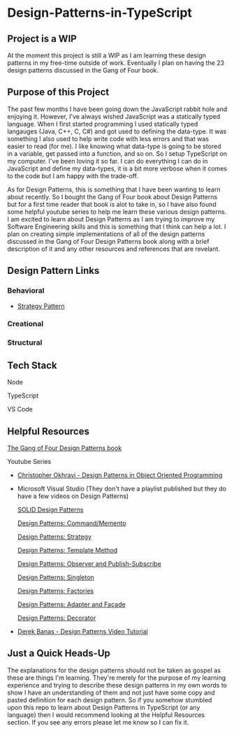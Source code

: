 # Design-Patterns-in-TypeScript 

## Project is a WIP
At the moment this project is still a WIP as I am learning these design patterns in my free-time outside of work. Eventually I plan on having the 23 design patterns discussed in the Gang of Four book. 

## Purpose of this Project
The past few months I have been going down the JavaScript rabbit hole and enjoying it. However, I've always wished JavaScript was a statically typed language. When I first started programming I used statically typed langauges (Java, C++, C, C#) and got used to defining the data-type. It was something I also used to help write code with less errors and that was easier to read (for me). I like knowing what data-type is going to be stored in a variable, get passed into a function, and so on. So I setup TypeScript on my computer. I've been loving it so far. I can do everything I can do in JavaScript and define my data-types, it is a bit more verbose when it comes to the code but I am happy with the trade-off. 

As for Design Patterns, this is something that I have been wanting to learn about recently. So I bought the Gang of Four book about Design Patterns but for a first time reader that book is alot to take in, so I have also found some helpful youtube series to help me learn these various design patterns. I am excited to learn about Design Patterns as I am trying to improve my Software Engineering skills and this is something that I think can help a lot. I plan on creating simple implementations of all of the design patterns discussed in the Gang of Four Design Patterns book along with a brief description of it and any other resources and references that are revelant.

## Design Pattern Links

### Behavioral
 * [Strategy Pattern](https://github.com/Hagnap/Design-Patterns-in-TypeScript/tree/main/Behavioral-Design-Patterns/Strategy-Pattern)

### Creational 

### Structural


## Tech Stack

Node

TypeScript

VS Code

## Helpful Resources
[The Gang of Four Design Patterns book](https://www.amazon.com/Design-Patterns-Object-Oriented-Addison-Wesley-Professional-ebook/dp/B000SEIBB8)

Youtube Series

  * [Christopher Okhravi - Design Patterns in Object Oriented Programming](https://www.youtube.com/playlist?list=PLrhzvIcii6GNjpARdnO4ueTUAVR9eMBpc)
  
  * Microsoft Visual Studio (They don't have a playlist published but they do have a few videos on Design Patterns)
    
    [SOLID Design Patterns](https://www.youtube.com/watch?v=agkWYPUcLpg)
    
    [Design Patterns: Command/Memento](https://www.youtube.com/watch?v=zRbHlDeon3E)
    
    [Design Patterns: Strategy](https://www.youtube.com/watch?v=QZIvlny1Onk)
    
    [Design Patterns: Template Method](https://www.youtube.com/watch?v=MfAvs0n9uMs)
    
    [Design Patterns: Observer and Publish-Subscribe](https://www.youtube.com/watch?v=72bdaDl4KLM)
    
    [Design Patterns: Singleton](https://www.youtube.com/watch?v=sbML3xFHRbI)
    
    [Design Patterns: Factories](https://www.youtube.com/watch?v=JEk7B_GUErc)
    
    [Design Patterns: Adapter and Façade](https://www.youtube.com/watch?v=XYa0rmRMZ1Q)
    
    [Design Patterns: Decorator](https://www.youtube.com/watch?v=6PPMR0GWrZQ)

  * [Derek Banas - Design Patterns Video Tutorial](https://www.youtube.com/playlist?list=PLF206E906175C7E07)

## Just a Quick Heads-Up

The explanations for the design patterns should not be taken as gospel as these are things I'm learning. They're merely for the purpose of my learning experience and trying to describe these design patterns in my own words to show I have an understanding of them and not just have some copy and pasted definition for each design pattern. So if you somehow stumbled upon this repo to learn about Design Patterns in TypeScript (or any language) then I would recommend looking at the Helpful Resources section. If you see any errors please let me know so I can fix it.
